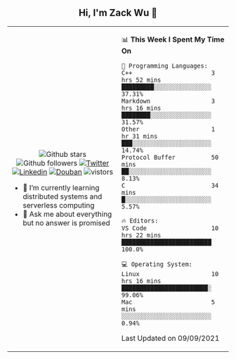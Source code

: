 <h2 align="center"> Hi, I'm Zack Wu 👋 </h2>

<table>
    <tr>
        <td valign="center" width="50%">
            <p align="center">
              <img src="https://img.shields.io/github/stars/keithnull?style=social" alt="Github stars" />
              <img src="https://img.shields.io/github/followers/keithnull?style=social" alt="Github followers" />
              <a href="https://twitter.com/_zackwu"><img src="https://img.shields.io/badge/@__zackwu-1DA1F2?style=flat&logo=Twitter&logoColor=white" alt="Twitter"/></a>
              <a href="https://www.linkedin.com/in/wuzhengke/?locale=en_US"><img src="https://img.shields.io/badge/@wuzhengke-0073b1?style=flat&logo=LinkedIn&logoColor=white" alt="Linkedin" /></a>
              <a href="https://www.douban.com/people/keith1"><img src="https://img.shields.io/badge/@keith1-007722?style=flat&logo=Douban&logoColor=white" alt="Douban" /></a>
              <img src="https://visitor-badge.glitch.me/badge?page_id=keithnull" alt="vistors" />
            </p>
            <ul>
                <li>🌱 I’m currently learning distributed systems and serverless computing</li>
                <li>💬 Ask me about everything but no answer is promised</li>
            </ul>
        </td>
       <td valign="top" width="50%">
    
<!--START_SECTION:waka-->
📊 **This Week I Spent My Time On** 

```text
💬 Programming Languages: 
C++                      3 hrs 52 mins       █████████░░░░░░░░░░░░░░░░   37.31% 
Markdown                 3 hrs 16 mins       ████████░░░░░░░░░░░░░░░░░   31.57% 
Other                    1 hr 31 mins        ███░░░░░░░░░░░░░░░░░░░░░░   14.74% 
Protocol Buffer          50 mins             ██░░░░░░░░░░░░░░░░░░░░░░░   8.13% 
C                        34 mins             █░░░░░░░░░░░░░░░░░░░░░░░░   5.57%

🔥 Editors: 
VS Code                  10 hrs 22 mins      █████████████████████████   100.0%

💻 Operating System: 
Linux                    10 hrs 16 mins      ████████████████████████░   99.06% 
Mac                      5 mins              ░░░░░░░░░░░░░░░░░░░░░░░░░   0.94%

```


 Last Updated on 09/09/2021
<!--END_SECTION:waka-->
</td></tr>
</table>


